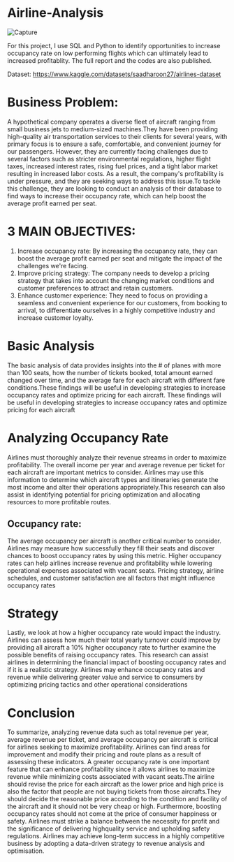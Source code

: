 # Airline-Analysis
  ![Capture](https://github.com/user-attachments/assets/98c2e051-bdd7-4963-a7b4-d676d9db82fb)

For this project, I use SQL and Python to identify opportunities to increase occupancy rate on low performing flights which can ultimately lead to increased profitablity. The full report and the codes are also published. 

Dataset: https://www.kaggle.com/datasets/saadharoon27/airlines-dataset
# Business Problem:
A hypothetical company operates a diverse fleet of aircraft ranging from small business jets to medium-sized machines.They have been providing high-quality air transportation services to their clients for several years, with primary focus is to ensure a safe, comfortable, and convenient journey for our passengers. However, they are currently facing challenges due to several factors such as stricter environmental regulations, higher flight taxes, increased interest rates, rising fuel prices, and a tight labor market resulting in increased labor costs. As a result, the company's profitability is under pressure, and they are seeking ways to address this issue.To tackle this challenge, they are looking to conduct an analysis of their database to find ways to increase their occupancy rate, which can help boost the average profit earned per seat.
# 3 MAIN OBJECTIVES:
1. Increase occupancy rate: By increasing the occupancy rate, they can boost the average profit earned per seat and mitigate the impact of the challenges we're facing.
2. Improve pricing strategy: The company needs to develop a pricing strategy that takes into account the changing market conditions and customer preferences to attract and retain customers.
3. Enhance customer experience: They need to focus on providing a seamless and convenient experience for our customers, from booking to arrival, to differentiate ourselves in a highly competitive industry and increase customer loyalty.

# Basic Analysis
The basic analysis of data provides insights into the # of planes with more than 100 seats, how the number of tickets booked, total amount earned changed over time, and the average fare for each aircraft with different fare conditions.These findings will be useful in developing strategies to increase occupancy rates and optimize pricing for each aircraft. These findings will be useful in developing strategies to increase occupancy rates and optimize pricing for each aircraft
# Analyzing Occupancy Rate
Airlines must thoroughly analyze their revenue streams in order to maximize profitability. The overall income per year and average revenue per ticket for each aircraft are important metrics to consider. Airlines may use this information to determine which aircraft types and itineraries generate the most income and alter their operations appropriately.This research can also assist in identifying potential for pricing optimization and allocating resources to more profitable routes.
## Occupancy rate:
The average occupancy per aircraft is another critical number to consider. Airlines may measure how successfully they fill their seats and discover chances to boost occupancy rates by using this metric. Higher occupancy rates can help airlines increase revenue and profitability while lowering operational expenses associated with vacant seats. Pricing strategy, airline schedules, and customer satisfaction are all factors that might influence occupancy rates
# Strategy
Lastly, we look at how a higher occupancy rate would impact the industry. Airlines can assess how much their total yearly turnover could improve by providing all aircraft a 10% higher occupancy rate to further examine the possible benefits of raising occupancy rates. This research can assist airlines in determining the financial impact of boosting occupancy rates and if it is a realistic strategy. Airlines may enhance occupancy rates and revenue while delivering greater value and service to consumers by optimizing pricing tactics and other operational considerations
# Conclusion
To summarize, analyzing revenue data such as total revenue per year, average revenue per ticket, and average occupancy per aircraft is critical for airlines seeking to maximize profitability. Airlines can find areas for improvement and modify their pricing and route plans as a result of assessing these indicators. A greater occupancy rate is one important feature that can enhance profitability since it allows airlines to maximize revenue while minimizing costs associated with vacant seats.The airline should revise the price for each aircraft as the lower price and high price is also the factor that people are not buying tickets from those aircrafts.They should decide the reasonable price according to the condition and facility of the aircraft and it should not be very cheap or high. Furthermore, boosting occupancy rates should not come at the price of consumer happiness or safety. Airlines must strike a balance between the necessity for profit and the significance of delivering highquality service and upholding safety regulations. Airlines may achieve long-term success in a highly competitive business by adopting a data-driven strategy to revenue analysis and optimisation.


